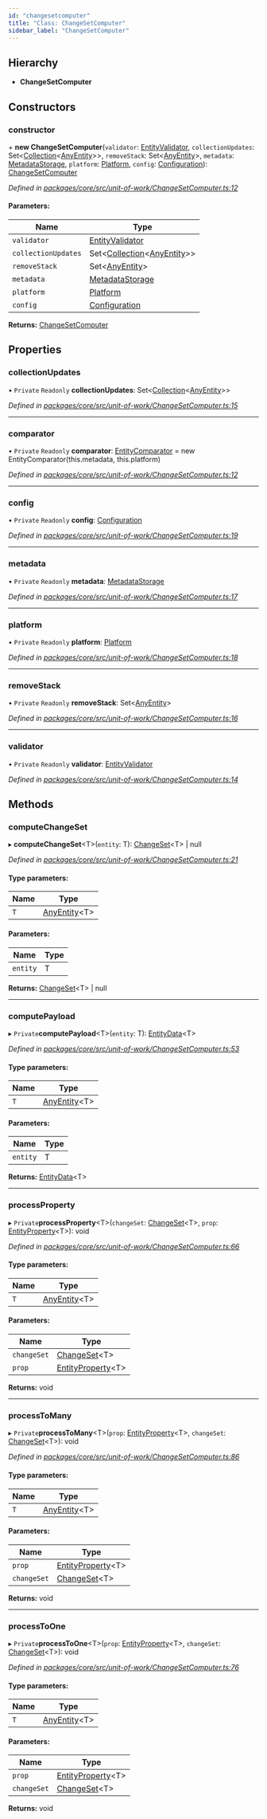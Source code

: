 ```yaml
---
id: "changesetcomputer"
title: "Class: ChangeSetComputer"
sidebar_label: "ChangeSetComputer"
---
```


## Hierarchy

* **ChangeSetComputer**

## Constructors

### constructor

\+ **new ChangeSetComputer**(`validator`: [EntityValidator](entityvalidator.md), `collectionUpdates`: Set&#60;[Collection](collection.md)&#60;[AnyEntity](../index.md#anyentity)>>, `removeStack`: Set&#60;[AnyEntity](../index.md#anyentity)>, `metadata`: [MetadataStorage](metadatastorage.md), `platform`: [Platform](platform.md), `config`: [Configuration](configuration.md)): [ChangeSetComputer](changesetcomputer.md)

*Defined in [packages/core/src/unit-of-work/ChangeSetComputer.ts:12](https://github.com/mikro-orm/mikro-orm/blob/8766baa31/packages/core/src/unit-of-work/ChangeSetComputer.ts#L12)*

#### Parameters:

Name | Type |
------ | ------ |
`validator` | [EntityValidator](entityvalidator.md) |
`collectionUpdates` | Set&#60;[Collection](collection.md)&#60;[AnyEntity](../index.md#anyentity)>> |
`removeStack` | Set&#60;[AnyEntity](../index.md#anyentity)> |
`metadata` | [MetadataStorage](metadatastorage.md) |
`platform` | [Platform](platform.md) |
`config` | [Configuration](configuration.md) |

**Returns:** [ChangeSetComputer](changesetcomputer.md)

## Properties

### collectionUpdates

• `Private` `Readonly` **collectionUpdates**: Set&#60;[Collection](collection.md)&#60;[AnyEntity](../index.md#anyentity)>>

*Defined in [packages/core/src/unit-of-work/ChangeSetComputer.ts:15](https://github.com/mikro-orm/mikro-orm/blob/8766baa31/packages/core/src/unit-of-work/ChangeSetComputer.ts#L15)*

___

### comparator

• `Private` `Readonly` **comparator**: [EntityComparator](entitycomparator.md) = new EntityComparator(this.metadata, this.platform)

*Defined in [packages/core/src/unit-of-work/ChangeSetComputer.ts:12](https://github.com/mikro-orm/mikro-orm/blob/8766baa31/packages/core/src/unit-of-work/ChangeSetComputer.ts#L12)*

___

### config

• `Private` `Readonly` **config**: [Configuration](configuration.md)

*Defined in [packages/core/src/unit-of-work/ChangeSetComputer.ts:19](https://github.com/mikro-orm/mikro-orm/blob/8766baa31/packages/core/src/unit-of-work/ChangeSetComputer.ts#L19)*

___

### metadata

• `Private` `Readonly` **metadata**: [MetadataStorage](metadatastorage.md)

*Defined in [packages/core/src/unit-of-work/ChangeSetComputer.ts:17](https://github.com/mikro-orm/mikro-orm/blob/8766baa31/packages/core/src/unit-of-work/ChangeSetComputer.ts#L17)*

___

### platform

• `Private` `Readonly` **platform**: [Platform](platform.md)

*Defined in [packages/core/src/unit-of-work/ChangeSetComputer.ts:18](https://github.com/mikro-orm/mikro-orm/blob/8766baa31/packages/core/src/unit-of-work/ChangeSetComputer.ts#L18)*

___

### removeStack

• `Private` `Readonly` **removeStack**: Set&#60;[AnyEntity](../index.md#anyentity)>

*Defined in [packages/core/src/unit-of-work/ChangeSetComputer.ts:16](https://github.com/mikro-orm/mikro-orm/blob/8766baa31/packages/core/src/unit-of-work/ChangeSetComputer.ts#L16)*

___

### validator

• `Private` `Readonly` **validator**: [EntityValidator](entityvalidator.md)

*Defined in [packages/core/src/unit-of-work/ChangeSetComputer.ts:14](https://github.com/mikro-orm/mikro-orm/blob/8766baa31/packages/core/src/unit-of-work/ChangeSetComputer.ts#L14)*

## Methods

### computeChangeSet

▸ **computeChangeSet**&#60;T>(`entity`: T): [ChangeSet](../interfaces/changeset.md)&#60;T> \| null

*Defined in [packages/core/src/unit-of-work/ChangeSetComputer.ts:21](https://github.com/mikro-orm/mikro-orm/blob/8766baa31/packages/core/src/unit-of-work/ChangeSetComputer.ts#L21)*

#### Type parameters:

Name | Type |
------ | ------ |
`T` | [AnyEntity](../index.md#anyentity)&#60;T> |

#### Parameters:

Name | Type |
------ | ------ |
`entity` | T |

**Returns:** [ChangeSet](../interfaces/changeset.md)&#60;T> \| null

___

### computePayload

▸ `Private`**computePayload**&#60;T>(`entity`: T): [EntityData](../index.md#entitydata)&#60;T>

*Defined in [packages/core/src/unit-of-work/ChangeSetComputer.ts:53](https://github.com/mikro-orm/mikro-orm/blob/8766baa31/packages/core/src/unit-of-work/ChangeSetComputer.ts#L53)*

#### Type parameters:

Name | Type |
------ | ------ |
`T` | [AnyEntity](../index.md#anyentity)&#60;T> |

#### Parameters:

Name | Type |
------ | ------ |
`entity` | T |

**Returns:** [EntityData](../index.md#entitydata)&#60;T>

___

### processProperty

▸ `Private`**processProperty**&#60;T>(`changeSet`: [ChangeSet](../interfaces/changeset.md)&#60;T>, `prop`: [EntityProperty](../interfaces/entityproperty.md)&#60;T>): void

*Defined in [packages/core/src/unit-of-work/ChangeSetComputer.ts:66](https://github.com/mikro-orm/mikro-orm/blob/8766baa31/packages/core/src/unit-of-work/ChangeSetComputer.ts#L66)*

#### Type parameters:

Name | Type |
------ | ------ |
`T` | [AnyEntity](../index.md#anyentity)&#60;T> |

#### Parameters:

Name | Type |
------ | ------ |
`changeSet` | [ChangeSet](../interfaces/changeset.md)&#60;T> |
`prop` | [EntityProperty](../interfaces/entityproperty.md)&#60;T> |

**Returns:** void

___

### processToMany

▸ `Private`**processToMany**&#60;T>(`prop`: [EntityProperty](../interfaces/entityproperty.md)&#60;T>, `changeSet`: [ChangeSet](../interfaces/changeset.md)&#60;T>): void

*Defined in [packages/core/src/unit-of-work/ChangeSetComputer.ts:86](https://github.com/mikro-orm/mikro-orm/blob/8766baa31/packages/core/src/unit-of-work/ChangeSetComputer.ts#L86)*

#### Type parameters:

Name | Type |
------ | ------ |
`T` | [AnyEntity](../index.md#anyentity)&#60;T> |

#### Parameters:

Name | Type |
------ | ------ |
`prop` | [EntityProperty](../interfaces/entityproperty.md)&#60;T> |
`changeSet` | [ChangeSet](../interfaces/changeset.md)&#60;T> |

**Returns:** void

___

### processToOne

▸ `Private`**processToOne**&#60;T>(`prop`: [EntityProperty](../interfaces/entityproperty.md)&#60;T>, `changeSet`: [ChangeSet](../interfaces/changeset.md)&#60;T>): void

*Defined in [packages/core/src/unit-of-work/ChangeSetComputer.ts:76](https://github.com/mikro-orm/mikro-orm/blob/8766baa31/packages/core/src/unit-of-work/ChangeSetComputer.ts#L76)*

#### Type parameters:

Name | Type |
------ | ------ |
`T` | [AnyEntity](../index.md#anyentity)&#60;T> |

#### Parameters:

Name | Type |
------ | ------ |
`prop` | [EntityProperty](../interfaces/entityproperty.md)&#60;T> |
`changeSet` | [ChangeSet](../interfaces/changeset.md)&#60;T> |

**Returns:** void
